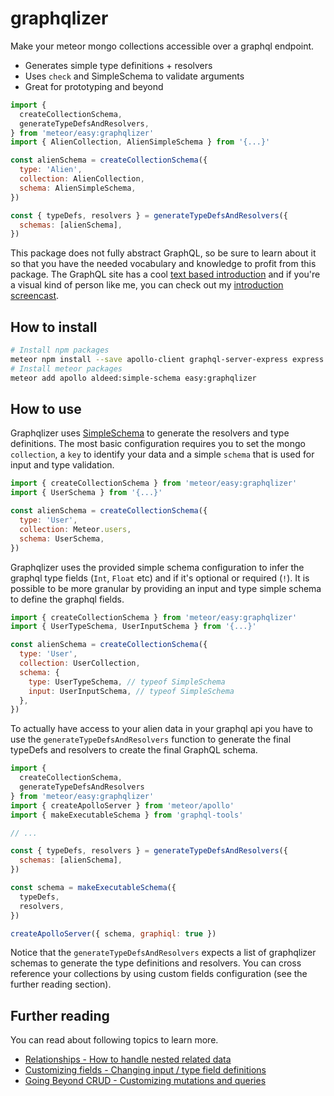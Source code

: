 # graphqlizer 

Make your meteor mongo collections accessible over a graphql endpoint.

* Generates simple type definitions + resolvers
* Uses `check` and SimpleSchema to validate arguments
* Great for prototyping and beyond

```js
import {
  createCollectionSchema,
  generateTypeDefsAndResolvers,
} from 'meteor/easy:graphqlizer'
import { AlienCollection, AlienSimpleSchema } from '{...}'

const alienSchema = createCollectionSchema({ 
  type: 'Alien',
  collection: AlienCollection,
  schema: AlienSimpleSchema,
})

const { typeDefs, resolvers } = generateTypeDefsAndResolvers({
  schemas: [alienSchema],
})
```

This package does not fully abstract GraphQL, so be sure to learn about it so that you have the
needed vocabulary and knowledge to profit from this package. The GraphQL site has a
cool [text based introduction](http://graphql.org/learn/) and if you're a visual kind of person like me, 
you can check out my [introduction screencast](https://matteos-tech-courses.thinkific.com/courses/introduction-to-graphql).

## How to install

```bash
# Install npm packages
meteor npm install --save apollo-client graphql-server-express express graphql graphql-tools body-parser
# Install meteor packages
meteor add apollo aldeed:simple-schema easy:graphqlizer
```

## How to use

Graphqlizer uses [SimpleSchema](https://github.com/aldeed/meteor-simple-schema) to generate the resolvers and type definitions. The most basic configuration requires you to set the mongo `collection`, a `key` to identify your data and a simple `schema` that is used for input and type validation.

```js
import { createCollectionSchema } from 'meteor/easy:graphqlizer'
import { UserSchema } from '{...}'

const alienSchema = createCollectionSchema({ 
  type: 'User',
  collection: Meteor.users,
  schema: UserSchema,
})
```

Graphqlizer uses the provided simple schema configuration to infer the 
graphql type fields (`Int`, `Float` etc) and if it's optional or required (`!`). 
It is possible to be more granular by providing an input and type simple schema to 
define the graphql fields.

```js
import { createCollectionSchema } from 'meteor/easy:graphqlizer'
import { UserTypeSchema, UserInputSchema } from '{...}'

const alienSchema = createCollectionSchema({ 
  type: 'User',
  collection: UserCollection,
  schema: {
    type: UserTypeSchema, // typeof SimpleSchema
    input: UserInputSchema, // typeof SimpleSchema
  },
})
```

To actually have access to your alien data in your graphql api you 
have to use the `generateTypeDefsAndResolvers`
function to generate the final typeDefs and resolvers to create the final GraphQL schema.

```js
import { 
  createCollectionSchema,
  generateTypeDefsAndResolvers
} from 'meteor/easy:graphqlizer'
import { createApolloServer } from 'meteor/apollo'
import { makeExecutableSchema } from 'graphql-tools'

// ...

const { typeDefs, resolvers } = generateTypeDefsAndResolvers({
  schemas: [alienSchema],
})

const schema = makeExecutableSchema({
  typeDefs,
  resolvers,
})

createApolloServer({ schema, graphiql: true })
```

Notice that the `generateTypeDefsAndResolvers` expects a list of graphqlizer schemas
to generate the type definitions and resolvers. You can cross reference your collections
by using custom fields configuration (see the further reading section).

## Further reading

You can read about following topics to learn more.

* [Relationships - How to handle nested related data](./docs/Relationships.md)
* [Customizing fields - Changing input / type field definitions](./docs/CustomizingFields.md)
* [Going Beyond CRUD - Customizing mutations and queries](./docs/BeyondCRUD.md)
